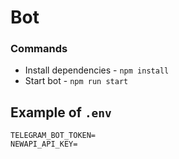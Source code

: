 # Bot

### Commands

- Install dependencies - `npm install`
- Start bot - `npm run start`

## Example of `.env`

```
TELEGRAM_BOT_TOKEN=
NEWAPI_API_KEY=
```
